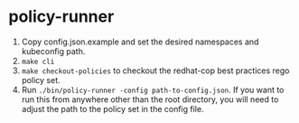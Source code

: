 # policy-runner

1. Copy config.json.example and set the desired namespaces and kubeconfig path.
2. `make cli`
3. `make checkout-policies` to checkout the redhat-cop best practices rego policy set.
4. Run `./bin/policy-runner -config path-to-config.json`. If you want to run this from
   anywhere other than the root directory, you will need to adjust the path to the
   policy set in the config file.
